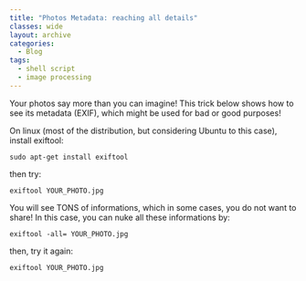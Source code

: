 ```yaml
---
title: "Photos Metadata: reaching all details"
classes: wide
layout: archive
categories:
  - Blog
tags:
  - shell script
  - image processing
---
```


Your photos say more than you can imagine! This trick below shows how to see its metadata (EXIF), which might be used for bad or good purposes!

On linux (most of the distribution, but considering Ubuntu to this case), install exiftool:

`sudo apt-get install exiftool`

then try:

`exiftool YOUR_PHOTO.jpg`

You will see TONS of informations, which in some cases, you do not want to share! In this case, you can nuke all these informations by:

`exiftool -all= YOUR_PHOTO.jpg`

then, try it again:

`exiftool YOUR_PHOTO.jpg`